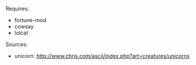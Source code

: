 Requires:
- fortune-mod
- cowsay
- lolcat

Sources:
- unicorn: http://www.chris.com/ascii/index.php?art=creatures/unicorns
